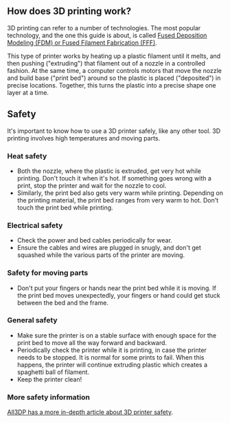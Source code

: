 ## How does 3D printing work?

3D printing can refer to a number of technologies. The most popular technology,
and the one this guide is about, is called
[Fused Deposition Modeling (FDM) or Fused Filament Fabrication (FFF)][wiki-fff].

This type of printer works by heating up a plastic filament until it melts, and
then pushing ("extruding") that filament out of a nozzle in a controlled
fashion. At the same time, a computer controls motors that move the nozzle and
build base ("print bed") around so the plastic is placed ("deposited") in
precise locations. Together, this turns the plastic into a precise shape one
layer at a time.

## Safety

It's important to know how to use a 3D printer safely, like any other tool. 3D
printing involves high temperatures and moving parts.

### Heat safety

* Both the nozzle, where the plastic is extruded, get very hot while printing.
  Don't touch it when it's hot. If something goes wrong with a print, stop the
  printer and wait for the nozzle to cool.
* Similarly, the print bed also gets very warm while printing. Depending on the
  printing material, the print bed ranges from very warm to hot. Don't touch the
  print bed while printing.

### Electrical safety

* Check the power and bed cables periodically for wear.
* Ensure the cables and wires are plugged in snugly, and don't get squashed
  while the various parts of the printer are moving.

### Safety for moving parts

* Don't put your fingers or hands near the print bed while it is moving. If the
  print bed moves unexpectedly, your fingers or hand could get stuck between the
  bed and the frame.

### General safety

* Make sure the printer is on a stable surface with enough space for the print
  bed to move all the way forward and backward.
* Periodically check the printer while it is printing, in case the printer needs
  to be stopped. It is normal for some prints to fail. When this happens, the
  printer will continue extruding plastic which creates a spaghetti ball of
  filament.
* Keep the printer clean!

### More safety information

[All3DP has a more in-depth article about 3D printer safety][all3dp-printer-safety].


[all3dp-printer-safety]: https://all3dp.com/2/3d-printing-safety-simply-explained/
[wiki-fff]: https://en.wikipedia.org/wiki/Fused_filament_fabrication

